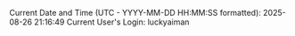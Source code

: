 Current Date and Time (UTC - YYYY-MM-DD HH:MM:SS formatted): 2025-08-26 21:16:49
Current User's Login: luckyaiman
